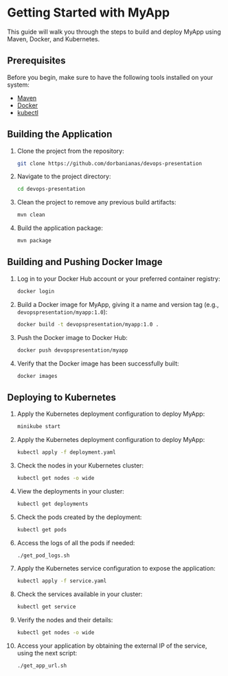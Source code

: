 # Getting Started with MyApp

This guide will walk you through the steps to build and deploy MyApp using Maven, Docker, and Kubernetes.

## Prerequisites

Before you begin, make sure to have the following tools installed on your system:

- [Maven](https://maven.apache.org/)
- [Docker](https://www.docker.com/)
- [kubectl](https://kubernetes.io/docs/tasks/tools/)

## Building the Application

1. Clone the project from the repository:
    
    ```bash
    git clone https://github.com/dorbanianas/devops-presentation
    ```
    
2. Navigate to the project directory:
    
    ```bash
    cd devops-presentation
    ```
    
3. Clean the project to remove any previous build artifacts:
    
    ```bash
    mvn clean
    ```
    
4. Build the application package:
    
    ```bash
    mvn package
    ```
    

## **Building and Pushing Docker Image**

1. Log in to your Docker Hub account or your preferred container registry:
    
    ```bash
    docker login
    ```
    
2. Build a Docker image for MyApp, giving it a name and version tag (e.g., `devopspresentation/myapp:1.0`):
    
    ```bash
    docker build -t devopspresentation/myapp:1.0 .
    ```
    
3. Push the Docker image to Docker Hub:
    
    ```bash
    docker push devopspresentation/myapp
    ```
    
4. Verify that the Docker image has been successfully built:
    
    ```bash
    docker images
    ```
    

## **Deploying to Kubernetes**

1. Apply the Kubernetes deployment configuration to deploy MyApp:
    
    ```bash
    minikube start
    ```
    
2. Apply the Kubernetes deployment configuration to deploy MyApp:
    
    ```bash
    kubectl apply -f deployment.yaml
    
    ```
    
3. Check the nodes in your Kubernetes cluster:
    
    ```bash
    kubectl get nodes -o wide
    ```
    
4. View the deployments in your cluster:
    
    ```bash
    kubectl get deployments
    ```
    
5. Check the pods created by the deployment:
    
    ```bash
    kubectl get pods
    ```
    
6. Access the logs of all the pods if needed:
    
    ```bash
    ./get_pod_logs.sh
    ```
    
7. Apply the Kubernetes service configuration to expose the application:
    
    ```bash
    kubectl apply -f service.yaml
    ```
    
8. Check the services available in your cluster:
    
    ```bash
    kubectl get service
    ```
    
9. Verify the nodes and their details:
    
    ```bash
    kubectl get nodes -o wide
    ```
    
10. Access your application by obtaining the external IP of the service, using the next script:
    
    ```bash
    ./get_app_url.sh
    ```